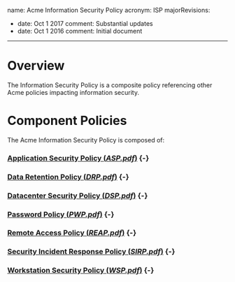 name: Acme Information Security Policy
acronym: ISP
majorRevisions:
  - date: Oct 1 2017
    comment: Substantial updates
  - date: Oct 1 2016
    comment: Initial document
---


# Overview

The Information Security Policy is a composite policy referencing other Acme policies impacting information security.

# Component Policies

The Acme Information Security Policy is composed of:

### [Application Security Policy (*ASP.pdf*)](ASP.pdf) {-}
### [Data Retention Policy (*DRP.pdf*)](DRP.pdf) {-}
### [Datacenter Security Policy (*DSP.pdf*)](DSP.pdf) {-}
### [Password Policy (*PWP.pdf*)](PWP.pdf) {-}
### [Remote Access Policy (*REAP.pdf*)](REAP.pdf) {-}
### [Security Incident Response Policy (*SIRP.pdf*)](SIRP.pdf) {-}
### [Workstation Security Policy (*WSP.pdf*)](WSP.pdf) {-}